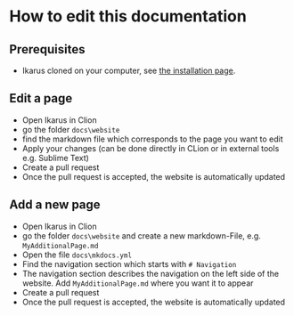 # How to edit this documentation

## Prerequisites

- Ikarus cloned on your computer, 
  see [the installation page](../installation/#clone-ikarus).

## Edit a page
- Open Ikarus in Clion
- go the folder `docs\website`
- find the markdown file which corresponds to the page you want to edit
- Apply your changes (can be done directly in CLion or in external tools e.g. Sublime Text)
- Create a pull request
- Once the pull request is accepted, the website is automatically updated

## Add a new page
- Open Ikarus in Clion
- go the folder `docs\website` and create a new markdown-File, 
  e.g. `MyAdditionalPage.md`
- Open the file `docs\mkdocs.yml`
- Find the navigation section which starts with `# Navigation`
- The navigation section describes the navigation on the left side of the
website. Add `MyAdditionalPage.md` where you want it to appear
- Create a pull request
- Once the pull request is accepted, the website is automatically updated

